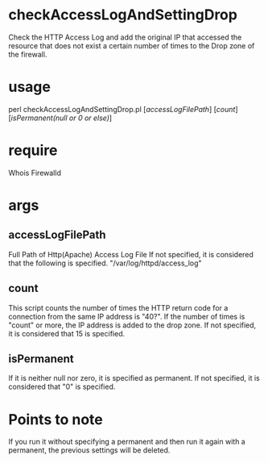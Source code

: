 # checkAccessLogAndSettingDrop
Check the HTTP Access Log and add the original IP that accessed the resource that does not exist a certain number of times to the Drop zone of the firewall.


# usage
perl checkAccessLogAndSettingDrop.pl [*accessLogFilePath*] [*count*] [*isPermanent(null or 0 or else)*]


# require

Whois
Firewalld


# args

## accessLogFilePath

Full Path of Http(Apache) Access Log File
If not specified, it is considered that the following is specified.
"/var/log/httpd/access_log"


## count

This script counts the number of times the HTTP return code for a connection from the same IP address is "40?".
If the number of times is "count" or more, the IP address is added to the drop zone.
If not specified, it is considered that 15 is specified.


## isPermanent

If it is neither null nor zero, it is specified as permanent.
If not specified, it is considered that "0" is specified.


# Points to note
If you run it without specifying a permanent and then run it again with a permanent, the previous settings will be deleted.
